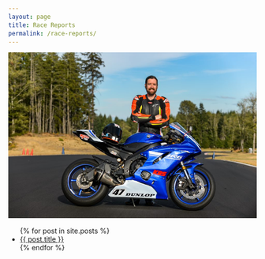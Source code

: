 ```yaml
---
layout: page
title: Race Reports
permalink: /race-reports/
---
```


![](/img/race-report-photos/2021/2021-smile.jpg)


<ul>
  {% for post in site.posts %}
    <li>
      <a href="{{ post.url }}">{{ post.title }}</a>
    </li>
  {% endfor %}
</ul>